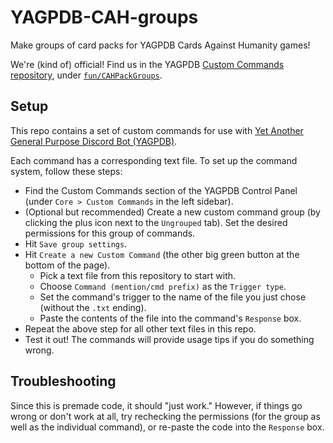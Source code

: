 # YAGPDB-CAH-groups
Make groups of card packs for YAGPDB Cards Against Humanity games!

We're (kind of) official! Find us in the YAGPDB [Custom Commands repository](https://github.com/yagpdb-cc/yagpdb-cc/), under [`fun/CAHPackGroups`](https://github.com/yagpdb-cc/yagpdb-cc/tree/master/fun/CAHPackGroups).

## Setup
This repo contains a set of custom commands for use with [Yet Another General Purpose Discord Bot (YAGPDB)](https://yagpdb.xyz).

Each command has a corresponding text file. To set up the command system, follow these steps:
- Find the Custom Commands section of the YAGPDB Control Panel (under `Core > Custom Commands` in the left sidebar).
- (Optional but recommended) Create a new custom command group (by clicking the plus icon next to the `Ungrouped` tab). Set the desired permissions for this group of commands.
- Hit `Save group settings`.
- Hit `Create a new Custom Command` (the other big green button at the bottom of the page).
  + Pick a text file from this repository to start with.
  + Choose `Command (mention/cmd prefix)` as the `Trigger type`.
  + Set the command's trigger to the name of the file you just chose (without the `.txt` ending).
  + Paste the contents of the file into the command's `Response` box.
- Repeat the above step for all other text files in this repo.
- Test it out! The commands will provide usage tips if you do something wrong.

## Troubleshooting
Since this is premade code, it should "just work."
However, if things go wrong or don't work at all, try rechecking the permissions (for the group as well as the individual command), or re-paste the code into the `Response` box.
